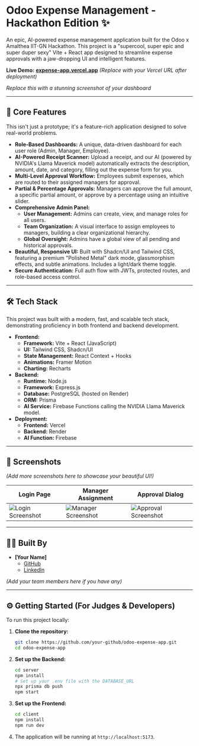# Odoo Expense Management - Hackathon Edition ✨

An epic, AI-powered expense management application built for the Odoo x Amalthea IIT-GN Hackathon. This project is a "supercool, super epic and super duper sexy" Vite + React app designed to streamline expense approvals with a jaw-dropping UI and intelligent features.

**Live Demo:** [**expense-app.vercel.app**](https://your-app-name.vercel.app)  _(Replace with your Vercel URL after deployment)_


_Replace this with a stunning screenshot of your dashboard_

---

## 🚀 Core Features

This isn't just a prototype; it's a feature-rich application designed to solve real-world problems.

*   **Role-Based Dashboards:** A unique, data-driven dashboard for each user role (Admin, Manager, Employee).
*   **AI-Powered Receipt Scanner:** Upload a receipt, and our AI (powered by NVIDIA's Llama Maverick model) automatically extracts the description, amount, date, and category, filling out the expense form for you.
*   **Multi-Level Approval Workflow:** Employees submit expenses, which are routed to their assigned managers for approval.
*   **Partial & Percentage Approvals:** Managers can approve the full amount, a specific partial amount, or approve by a percentage using an intuitive slider.
*   **Comprehensive Admin Panel:**
    *   **User Management:** Admins can create, view, and manage roles for all users.
    *   **Team Organization:** A visual interface to assign employees to managers, building a clear organizational hierarchy.
    *   **Global Oversight:** Admins have a global view of all pending and historical approvals.
*   **Beautiful, Responsive UI:** Built with Shadcn/UI and Tailwind CSS, featuring a premium "Polished Metal" dark mode, glassmorphism effects, and subtle animations. Includes a light/dark theme toggle.
*   **Secure Authentication:** Full auth flow with JWTs, protected routes, and role-based access control.

---

## 🛠️ Tech Stack

This project was built with a modern, fast, and scalable tech stack, demonstrating proficiency in both frontend and backend development.

*   **Frontend:**
    *   **Framework:** Vite + React (JavaScript)
    *   **UI:** Tailwind CSS, Shadcn/UI
    *   **State Management:** React Context + Hooks
    *   **Animations:** Framer Motion
    *   **Charting:** Recharts
*   **Backend:**
    *   **Runtime:** Node.js
    *   **Framework:** Express.js
    *   **Database:** PostgreSQL (hosted on Render)
    *   **ORM:** Prisma
    *   **AI Service:** Firebase Functions calling the NVIDIA Llama Maverick model.
*   **Deployment:**
    *   **Frontend:** Vercel
    *   **Backend:** Render
    *   **AI Function:** Firebase

---

## 📸 Screenshots

*(Add more screenshots here to showcase your beautiful UI!)*

| Login Page                               | Manager Assignment                          | Approval Dialog                              |
| ---------------------------------------- | ------------------------------------------- | -------------------------------------------- |
| ![Login Screenshot](image-url.png)       | ![Manager Screenshot](image-url.png)        | ![Approval Screenshot](image-url.png)        |

---

## 🧑‍💻 Built By

*   **[Your Name]**
    *   [GitHub](https://github.com/your-github)
    *   [LinkedIn](https://linkedin.com/in/your-profile)

*(Add your team members here if you have any)*

---

## ⚙️ Getting Started (For Judges & Developers)

To run this project locally:

1.  **Clone the repository:**
    ```bash
    git clone https://github.com/your-github/odoo-expense-app.git
    cd odoo-expense-app
    ```
2.  **Set up the Backend:**
    ```bash
    cd server
    npm install
    # Set up your .env file with the DATABASE_URL
    npx prisma db push
    npm start
    ```
3.  **Set up the Frontend:**
    ```bash
    cd client
    npm install
    npm run dev
    ```
4.  The application will be running at `http://localhost:5173`.